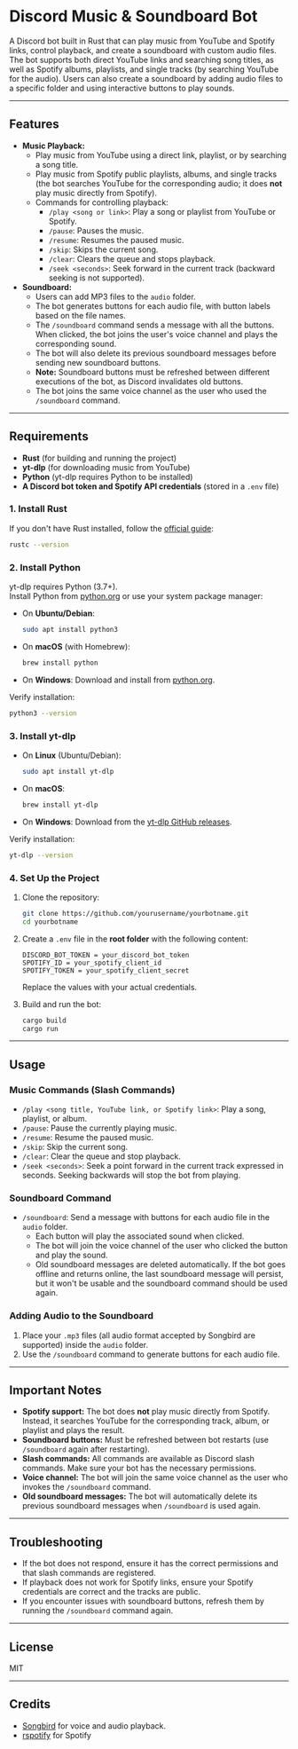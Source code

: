 # Discord Music & Soundboard Bot

A Discord bot built in Rust that can play music from YouTube and Spotify links, control playback, and create a soundboard with custom audio files. The bot supports both direct YouTube links and searching song titles, as well as Spotify albums, playlists, and single tracks (by searching YouTube for the audio). Users can also create a soundboard by adding audio files to a specific folder and using interactive buttons to play sounds.

---

## Features

- **Music Playback:**
  - Play music from YouTube using a direct link, playlist, or by searching a song title.
  - Play music from Spotify public playlists, albums, and single tracks (the bot searches YouTube for the corresponding audio; it does **not** play music directly from Spotify).
  - Commands for controlling playback:
    - `/play <song or link>`: Play a song or playlist from YouTube or Spotify.
    - `/pause`: Pauses the music.
    - `/resume`: Resumes the paused music.
    - `/skip`: Skips the current song.
    - `/clear`: Clears the queue and stops playback.
    - `/seek <seconds>`: Seek forward in the current track (backward seeking is not supported).
- **Soundboard:**
  - Users can add MP3 files to the `audio` folder.
  - The bot generates buttons for each audio file, with button labels based on the file names.
  - The `/soundboard` command sends a message with all the buttons. When clicked, the bot joins the user's voice channel and plays the corresponding sound.
  - The bot will also delete its previous soundboard messages before sending new soundboard buttons.
  - **Note:** Soundboard buttons must be refreshed between different executions of the bot, as Discord invalidates old buttons.
  - The bot joins the same voice channel as the user who used the `/soundboard` command.

---

## Requirements

- **Rust** (for building and running the project)
- **yt-dlp** (for downloading music from YouTube)
- **Python** (yt-dlp requires Python to be installed)
- **A Discord bot token and Spotify API credentials** (stored in a `.env` file)

### 1. Install Rust

If you don't have Rust installed, follow the [official guide](https://www.rust-lang.org/tools/install):

```bash
rustc --version
```

### 2. Install Python

yt-dlp requires Python (3.7+).  
Install Python from [python.org](https://www.python.org/downloads/) or use your system package manager:

- On **Ubuntu/Debian**:
  ```bash
  sudo apt install python3
  ```
- On **macOS** (with Homebrew):
  ```bash
  brew install python
  ```
- On **Windows**: Download and install from [python.org](https://www.python.org/downloads/).

Verify installation:
```bash
python3 --version
```

### 3. Install yt-dlp

- On **Linux** (Ubuntu/Debian):

  ```bash
  sudo apt install yt-dlp
  ```

- On **macOS**:

  ```bash
  brew install yt-dlp
  ```

- On **Windows**: Download from the [yt-dlp GitHub releases](https://github.com/yt-dlp/yt-dlp/releases).

Verify installation:

```bash
yt-dlp --version
```

### 4. Set Up the Project

1. Clone the repository:

   ```bash
   git clone https://github.com/yourusername/yourbotname.git
   cd yourbotname
   ```

2. Create a `.env` file in the **root folder** with the following content:

   ```env
   DISCORD_BOT_TOKEN = your_discord_bot_token
   SPOTIFY_ID = your_spotify_client_id
   SPOTIFY_TOKEN = your_spotify_client_secret
   ```

   Replace the values with your actual credentials.

3. Build and run the bot:

   ```bash
   cargo build
   cargo run
   ```

---

## Usage

### Music Commands (Slash Commands)

- `/play <song title, YouTube link, or Spotify link>`: Play a song, playlist, or album.
- `/pause`: Pause the currently playing music.
- `/resume`: Resume the paused music.
- `/skip`: Skip the current song.
- `/clear`: Clear the queue and stop playback.
- `/seek <seconds>`: Seek a point forward in the current track expressed in seconds. Seeking backwards will stop the bot from playing.

### Soundboard Command

- `/soundboard`: Send a message with buttons for each audio file in the `audio` folder.
  - Each button will play the associated sound when clicked.
  - The bot will join the voice channel of the user who clicked the button and play the sound.
  - Old soundboard messages are deleted automatically. If the bot goes offline and returns online, the last soundboard message will persist, but it won't be usable and the soundboard command should be used again. 

### Adding Audio to the Soundboard

1. Place your `.mp3` files (all audio format accepted by Songbird are supported) inside the `audio` folder.
2. Use the `/soundboard` command to generate buttons for each audio file.

---

## Important Notes

- **Spotify support:** The bot does **not** play music directly from Spotify. Instead, it searches YouTube for the corresponding track, album, or playlist and plays the result.
- **Soundboard buttons:** Must be refreshed between bot restarts (use `/soundboard` again after restarting).
- **Slash commands:** All commands are available as Discord slash commands. Make sure your bot has the necessary permissions.
- **Voice channel:** The bot will join the same voice channel as the user who invokes the `/soundboard` command.
- **Old soundboard messages:** The bot will automatically delete its previous soundboard messages when `/soundboard` is used again.

---

## Troubleshooting

- If the bot does not respond, ensure it has the correct permissions and that slash commands are registered.
- If playback does not work for Spotify links, ensure your Spotify credentials are correct and the tracks are public.
- If you encounter issues with soundboard buttons, refresh them by running the `/soundboard` command again.

---

## License

MIT

---

## Credits

- [Songbird](https://github.com/serenity-rs/songbird) for voice and audio playback.
- [rspotify](https://github.com/ramsayleung/rspotify) for Spotify
